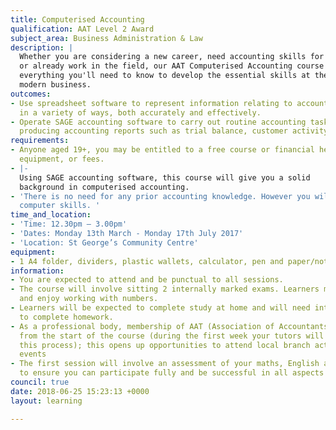 ```yaml
---
title: Computerised Accounting
qualification: AAT Level 2 Award
subject_area: Business Administration & Law
description: |
  Whether you are considering a new career, need accounting skills for your business,
  or already work in the field, our AAT Computerised Accounting course covers
  everything you'll need to know to develop the essential skills at the heart of every
  modern business.
outcomes:
- Use spreadsheet software to represent information relating to accounting and business
  in a variety of ways, both accurately and effectively.
- Operate SAGE accounting software to carry out routine accounting tasks including
  producing accounting reports such as trial balance, customer activity reports.
requirements:
- Anyone aged 19+, you may be entitled to a free course or financial help with childcare,
  equipment, or fees.
- |-
  Using SAGE accounting software, this course will give you a solid
  background in computerised accounting.
- 'There is no need for any prior accounting knowledge. However you will need basic
  computer skills. '
time_and_location:
- 'Time: 12.30pm – 3.00pm'
- 'Dates: Monday 13th March - Monday 17th July 2017'
- 'Location: St George’s Community Centre'
equipment:
- 1 A4 folder, dividers, plastic wallets, calculator, pen and paper/notebook
information:
- You are expected to attend and be punctual to all sessions.
- The course will involve sitting 2 internally marked exams. Learners must motivated
  and enjoy working with numbers.
- Learners will be expected to complete study at home and will need internet access
  to complete homework.
- As a professional body, membership of AAT (Association of Accountants) is required
  from the start of the course (during the first week your tutors will guide you through
  this process); this opens up opportunities to attend local branch activities and
  events
- The first session will involve an assessment of your maths, English and ICT skills
  to ensure you can participate fully and be successful in all aspects of the course.
council: true
date: 2018-06-25 15:23:13 +0000
layout: learning

---
```

